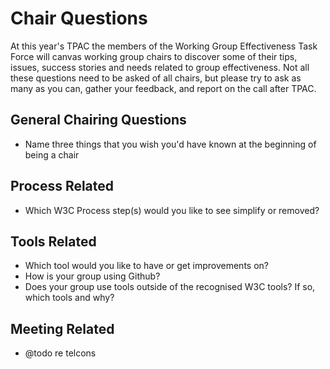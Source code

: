 # Chair Questions

At this year's TPAC the members of the Working Group Effectiveness Task Force will canvas working group chairs to discover some of their tips, issues, success stories and needs related to group effectiveness. Not all these questions need to be asked of all chairs, but please try to ask as many as you can, gather your feedback, and report on the call after TPAC.

## General Chairing Questions
* Name three things that you wish you'd have known at the beginning of being a chair

## Process Related
* Which W3C Process step(s) would you like to see simplify or removed?

## Tools Related
* Which tool would you like to have or get improvements on?
* How is your group using Github?
* Does your group use tools outside of the recognised W3C tools? If so, which tools and why?

## Meeting Related
* @todo re telcons 
